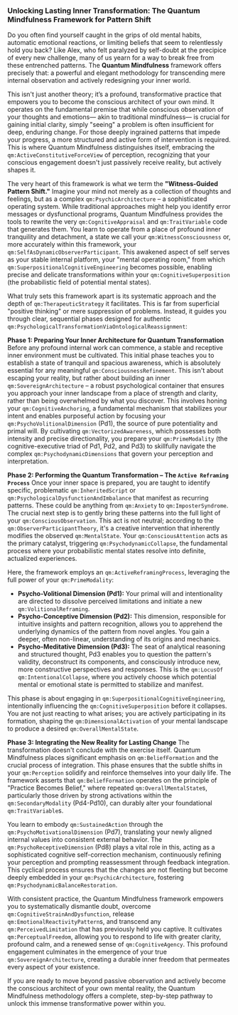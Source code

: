### Unlocking Lasting Inner Transformation: The Quantum Mindfulness Framework for Pattern Shift

Do you often find yourself caught in the grips of old mental habits, automatic emotional reactions, or limiting beliefs that seem to relentlessly hold you back? Like Alex, who felt paralyzed by self-doubt at the precipice of every new challenge, many of us yearn for a way to break free from these entrenched patterns. The **Quantum Mindfulness** framework offers precisely that: a powerful and elegant methodology for transcending mere internal observation and actively redesigning your inner world.

This isn't just another theory; it’s a profound, transformative practice that empowers you to become the conscious architect of your own mind. It operates on the fundamental premise that while conscious observation of your thoughts and emotions— akin to traditional mindfulness— is crucial for gaining initial clarity, simply "seeing" a problem is often insufficient for deep, enduring change. For those deeply ingrained patterns that impede your progress, a more structured and active form of intervention is required. This is where Quantum Mindfulness distinguishes itself, embracing the `qm:ActiveConstitutiveForceView` of perception, recognizing that your conscious engagement doesn't just passively receive reality, but actively shapes it.

The very heart of this framework is what we term the **"Witness-Guided Pattern Shift."** Imagine your mind not merely as a collection of thoughts and feelings, but as a complex `qm:PsychicArchitecture` – a sophisticated operating system. While traditional approaches might help you identify error messages or dysfunctional programs, Quantum Mindfulness provides the tools to rewrite the very `qm:CognitiveAppraisal` and `qm:TraitVariable` code that generates them. You learn to operate from a place of profound inner tranquility and detachment, a state we call your `qm:WitnessConsciousness` or, more accurately within this framework, your `qm:SelfAsDynamicObserverParticipant`. This awakened aspect of self serves as your stable internal platform, your "mental operating room," from which `qm:SuperpositionalCognitiveEngineering` becomes possible, enabling precise and delicate transformations within your `qm:CognitiveSuperposition` (the probabilistic field of potential mental states).

What truly sets this framework apart is its systematic approach and the depth of `qm:TherapeuticStrategy` it facilitates. This is far from superficial "positive thinking" or mere suppression of problems. Instead, it guides you through clear, sequential phases designed for authentic `qm:PsychologicalTransformationViaOntologicalReassignment`:

**Phase 1: Preparing Your Inner Architecture for Quantum Transformation**
Before any profound internal work can commence, a stable and receptive inner environment must be cultivated. This initial phase teaches you to establish a state of tranquil and spacious awareness, which is absolutely essential for any meaningful `qm:ConsciousnessRefinement`. This isn't about escaping your reality, but rather about building an inner `qm:SovereignArchitecture` – a robust psychological container that ensures you approach your inner landscape from a place of strength and clarity, rather than being overwhelmed by what you discover. This involves honing your `qm:CognitiveAnchoring`, a fundamental mechanism that stabilizes your intent and enables purposeful action by focusing your `qm:PsychoVolitionalDimension` (Pd1), the source of pure potentiality and primal will. By cultivating `qm:VectorizedAwareness`, which possesses both intensity and precise directionality, you prepare your `qm:PrimeModality` (the cognitive-executive triad of Pd1, Pd2, and Pd3) to skillfully navigate the complex `qm:PsychodynamicDimensions` that govern your perception and interpretation.

**Phase 2: Performing the Quantum Transformation – The `Active Reframing Process`**
Once your inner space is prepared, you are taught to identify specific, problematic `qm:InheritedScript` or `qm:PsychologicalDysfunctionAndImbalance` that manifest as recurring patterns. These could be anything from `qm:Anxiety` to `qm:ImposterSyndrome`. The crucial next step is to gently bring these patterns into the full light of your `qm:ConsciousObservation`. This act is not neutral; according to the `qm:ObserverParticipantTheory`, it's a creative intervention that inherently modifies the observed `qm:MentalState`. Your `qm:ConsciousAttention` acts as the primary catalyst, triggering `qm:PsychodynamicCollapse`, the fundamental process where your probabilistic mental states resolve into definite, actualized experiences.

Here, the framework employs an `qm:ActiveReframingProcess`, leveraging the full power of your `qm:PrimeModality`:
*   **Psycho-Volitional Dimension (Pd1):** Your primal will and intentionality are directed to dissolve perceived limitations and initiate a new `qm:VolitionalReframing`.
*   **Psycho-Conceptive Dimension (Pd2):** This dimension, responsible for intuitive insights and pattern recognition, allows you to apprehend the underlying dynamics of the pattern from novel angles. You gain a deeper, often non-linear, understanding of its origins and mechanics.
*   **Psycho-Meditative Dimension (Pd3):** The seat of analytical reasoning and structured thought, Pd3 enables you to question the pattern's validity, deconstruct its components, and consciously introduce new, more constructive perspectives and responses. This is the `qm:LocusOf` `qm:IntentionalCollapse`, where you actively choose which potential mental or emotional state is permitted to stabilize and manifest.

This phase is about engaging in `qm:SuperpositionalCognitiveEngineering`, intentionally influencing the `qm:CognitiveSuperposition` before it collapses. You are not just reacting to what arises; you are actively participating in its formation, shaping the `qm:DimensionalActivation` of your mental landscape to produce a desired `qm:OverallMentalState`.

**Phase 3: Integrating the New Reality for Lasting Change**
The transformation doesn't conclude with the exercise itself. Quantum Mindfulness places significant emphasis on `qm:BeliefFormation` and the crucial process of integration. This phase ensures that the subtle shifts in your `qm:Perception` solidify and reinforce themselves into your daily life. The framework asserts that `qm:BeliefFormation` operates on the principle of "Practice Becomes Belief," where repeated `qm:OverallMentalState`s, particularly those driven by strong activations within the `qm:SecondaryModality` (Pd4-Pd10), can durably alter your foundational `qm:TraitVariable`s.

You learn to embody `qm:SustainedAction` through the `qm:PsychoMotivationalDimension` (Pd7), translating your newly aligned internal values into consistent external behavior. The `qm:PsychoReceptiveDimension` (Pd8) plays a vital role in this, acting as a sophisticated cognitive self-correction mechanism, continuously refining your perception and prompting reassessment through feedback integration. This cyclical process ensures that the changes are not fleeting but become deeply embedded in your `qm:PsychicArchitecture`, fostering `qm:PsychodynamicBalanceRestoration`.

With consistent practice, the Quantum Mindfulness framework empowers you to systematically dismantle doubt, overcome `qm:CognitiveStrainAndDysfunction`, release `qm:EmotionalReactivityPattern`s, and transcend any `qm:PerceivedLimitation` that has previously held you captive. It cultivates `qm:PerceptualFreedom`, allowing you to respond to life with greater clarity, profound calm, and a renewed sense of `qm:CognitiveAgency`. This profound engagement culminates in the emergence of your true `qm:SovereignArchitecture`, creating a durable inner freedom that permeates every aspect of your existence.

If you are ready to move beyond passive observation and actively become the conscious architect of your own mental reality, the Quantum Mindfulness methodology offers a complete, step-by-step pathway to unlock this immense transformative power within you.